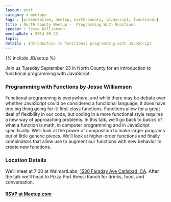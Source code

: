 ```yaml
---
layout: post
category : meetups
tags : [presentation, meetup, north-county, javascript, functional]
title : North County Meetup -  Programming With Functions
speaker : Jesse Williamson
meetupDate : 2014-09-23
topic:
details : Introduction to functional programming with JavaScript
---
```


{% include JB/setup %}

Join us Tuesday September 23 in North County for an introduction to functional programming with JavaScript.

### Programming with Functions by Jesse Williamson

Functional programming is everywhere, and while there may be debate over whether JavaScript could be considered a functional language, it does have one big thing going for it: first-class functions. Functions allow for a great deal of flexibility in our code, but coding in a more functional style requires a new way of approaching problems. In this talk, we’ll go back to basics of what a function is math, in computer programming and in JavaScript specifically. We’ll look at the power of composition to make larger programs out of little generic pieces. We’ll look at higher-order functions and finally combinators that allow use to augment our functions with new behavior to create new functions.

### Location Details

We'll meet at 7:00 at WalmartLabs, [1530 Faraday Ave Carlsbad, CA][map]. After the talk we'll head to Pizza Port Bressi Ranch for drinks, food, and conversation.

#### [RSVP at Meetup.com][event]

[map]: https://www.google.com/maps/preview?ll=33.137791,-117.295435&z=12&t=m&hl=en-US&gl=US&mapclient=embed&q=1530+Faraday+Ave+Carlsbad,+CA+92008
[event]: http://www.meetup.com/sandiegojs/events/196947112/
